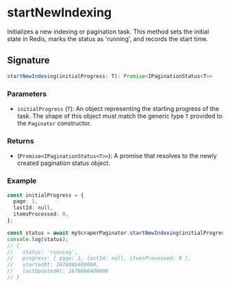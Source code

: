 # startNewIndexing

Initializes a new indexing or pagination task. This method sets the initial state in Redis, marks the status as 'running', and records the start time.

## Signature

```typescript
startNewIndexing(initialProgress: T): Promise<IPaginationStatus<T>>
```

### Parameters

- `initialProgress` (`T`): An object representing the starting progress of the task. The shape of this object must match the generic type `T` provided to the `Paginator` constructor.

### Returns

- (`Promise<IPaginationStatus<T>>`): A promise that resolves to the newly created pagination status object.

### Example

```typescript
const initialProgress = {
  page: 1,
  lastId: null,
  itemsProcessed: 0,
};

const status = await myScraperPaginator.startNewIndexing(initialProgress);
console.log(status);
// {
//   status: 'running',
//   progress: { page: 1, lastId: null, itemsProcessed: 0 },
//   startedAt: 1678886400000,
//   lastUpdatedAt: 1678886400000
// }
```
